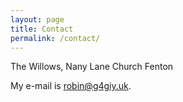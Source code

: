 ```yaml
---
layout: page
title: Contact
permalink: /contact/
---
```


The Willows, Nany Lane
Church Fenton

My e-mail is [robin@g4giy.uk](mailto:email@something.com).
